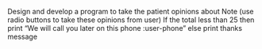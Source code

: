 Design and develop a program to take the patient opinions about
Note (use radio buttons to take these opinions from user)
If the total less than 25 then print “We will call you later on this phone :user-phone” else print thanks message